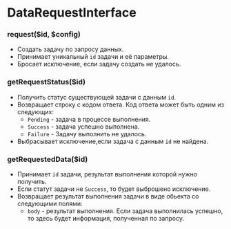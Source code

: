 # DataRequestInterface

### request($id, $config)

* Создать задачу по запросу данных. 
* Принимает уникальный `id` задачи и её параметры.
* Бросает исключение, если задачу создать не удалось.

### getRequestStatus($id)

* Получить статус существующей задачи с данным `id`. 
* Возвращает строку с кодом ответа. Код ответа может быть одним из следующих:
    * `Pending` - задача в процессе выполнения. 
    * `Success` - задача успешно выполнена.
    * `Failure` - Задачу выполнить не удалось.
* Выбрасывает исключение,если задача с данным `id` не найдена.

### getRequestedData($id)

* Принимает `id` задачи, результат выполнения которой нужно получить.
* Если статут задачи не `Success`, то будет выброшено исключение.
* Возвращает результат выполнения задачи в виде обьекта со следующими полями:
    * `body` - результат выполнения. Если задача выполнилась успешно, то 
    здесь будет информация, полученная по запросу.
         


      